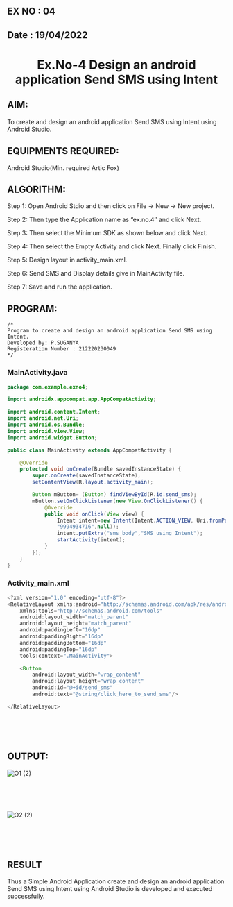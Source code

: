 ## EX NO : 04 
## Date  : 19/04/2022
# <p align="center"> Ex.No-4 Design an android application Send SMS using Intent</P>

## AIM:

To create and design an android application Send SMS using Intent using Android Studio.

## EQUIPMENTS REQUIRED:

Android Studio(Min. required Artic Fox)

## ALGORITHM:

Step 1: Open Android Stdio and then click on File -> New -> New project.

Step 2: Then type the Application name as “ex.no.4″ and click Next. 

Step 3: Then select the Minimum SDK as shown below and click Next.

Step 4: Then select the Empty Activity and click Next. Finally click Finish.

Step 5: Design layout in activity_main.xml.

Step 6: Send SMS and Display details give in MainActivity file.

Step 7: Save and run the application.

## PROGRAM:
```
/*
Program to create and design an android application Send SMS using Intent.
Developed by: P.SUGANYA
Registeration Number : 212220230049
*/
```

### MainActivity.java
```java
package com.example.exno4;

import androidx.appcompat.app.AppCompatActivity;

import android.content.Intent;
import android.net.Uri;
import android.os.Bundle;
import android.view.View;
import android.widget.Button;

public class MainActivity extends AppCompatActivity {

    @Override
    protected void onCreate(Bundle savedInstanceState) {
        super.onCreate(savedInstanceState);
        setContentView(R.layout.activity_main);

        Button mButton= (Button) findViewById(R.id.send_sms);
        mButton.setOnClickListener(new View.OnClickListener() {
            @Override
            public void onClick(View view) {
                Intent intent=new Intent(Intent.ACTION_VIEW, Uri.fromParts("sms",
                "9994934716",null));
                intent.putExtra("sms_body","SMS using Intent");
                startActivity(intent);
            }
        });
    }
}
```

### Activity_main.xml
```java
<?xml version="1.0" encoding="utf-8"?>
<RelativeLayout xmlns:android="http://schemas.android.com/apk/res/android"
    xmlns:tools="http://schemas.android.com/tools"
    android:layout_width="match_parent"
    android:layout_height="match_parent"
    android:paddingLeft="16dp"
    android:paddingRight="16dp"
    android:paddingBottom="16dp"
    android:paddingTop="16dp"
    tools:context=".MainActivity">

    <Button
        android:layout_width="wrap_content"
        android:layout_height="wrap_content"
        android:id="@+id/send_sms"
        android:text="@string/click_here_to_send_sms"/>

</RelativeLayout>
```
</br>
</br>
</br>

## OUTPUT:
![O1 (2)](https://user-images.githubusercontent.com/77089743/167108866-a0a74547-5cb7-4e2b-852d-8a1ad2053580.jpeg)

</br>
</br>
</br>

![O2 (2)](https://user-images.githubusercontent.com/77089743/167108885-1857eaa9-d79f-4c54-bf95-84b80ad0cfb7.jpeg)

</br>
</br>
</br>

## RESULT
Thus a Simple Android Application create and design an android application Send SMS using Intent using Android Studio is developed and executed successfully.
